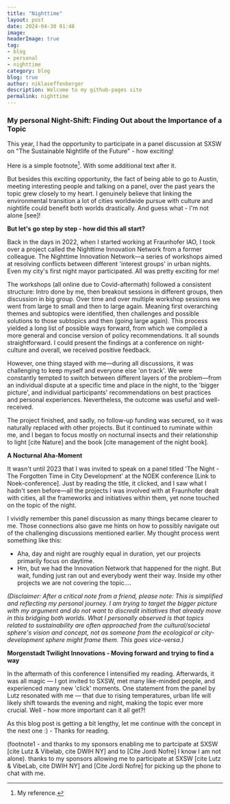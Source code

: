 ```yaml
---
title: "Nighttime"
layout: post
date: 2024-04-30 01:48
image:
headerImage: true
tag:
- blog
- personal
- nighttime
category: blog
blog: true
author: niklaseffenberger
description: Welcome to my github-pages site
permalink: nighttime
---
```


### My personal Night-Shift: Finding Out about the Importance of a Topic

This year, I had the opportunity to participate in a panel discussion at SXSW on "The Sustainable Nightlife of the Future" - how exciting!

Here is a simple footnote[^1]. With some additional text after it.

[^1]: My reference.

But besides this exciting opportunity, the fact of being able to go to Austin, meeting interesting people and talking on a panel, over the past years the topic grew closely to my heart. I genuinely believe that linking the environmental transition a lot of cities worldwide pursue with culture and nightlife could benefit both worlds drastically. And guess what - I'm not alone [see]!

**But let's go step by step - how did this all start?**

Back in the days in 2022, when I started working at Fraunhofer IAO, I took over a project called the Nighttime Innovation Network from a former colleague. The Nighttime Innovation Network—a series of workshops aimed at resolving conflicts between different 'interest groups' in urban nights. Even my city's first night mayor participated. All was pretty exciting for me!

The workshops (all online due to Covid-aftermath) followed a consistent structure: Intro done by me, then breakout sessions in different groups, then discussion in big group. Over time and over multiple workshop sessions we went from large to small and then to large again. Meaning first overarching themes and subtopics were identified, then challenges and possible solutions to those subtopics and then (going large again). This process yielded a long list of possible ways forward, from which we compiled a more general and concise version of policy recommendations. It all sounds straightforward. I could present the findings at a conference on night-culture and overall, we received positive feedback.

However, one thing stayed with me—during all discussions, it was challenging to keep myself and everyone else 'on track'. We were constantly tempted to switch between different layers of the problem—from an individual dispute at a specific time and place in the night, to the 'bigger picture', and individual participants' recommendations on best practices and personal experiences. Nevertheless, the outcome was useful and well-received.

The project finished, and sadly, no follow-up funding was secured, so it was naturally replaced with other projects. But it continued to ruminate within me, and I began to focus mostly on nocturnal insects and their relationship to light [cite Nature] and the book [cite management of the night book].

**A Nocturnal Aha-Moment**

It wasn't until 2023 that I was invited to speak on a panel titled 'The Night - The Forgotten Time in City Development' at the NOEK conference [Link to Noek-conference]. Just by reading the title, it clicked, and I saw what I hadn't seen before—all the projects I was involved with at Fraunhofer dealt with cities, all the frameworks and initiatives within them, yet none touched on the topic of the night.

I vividly remember this panel discussion as many things became clearer to me. Those connections also gave me hints on how to possibly navigate out of the challenging discussions mentioned earlier. My thought process went something like this:

- Aha, day and night are roughly equal in duration, yet our projects primarily focus on daytime.
- Hm, but we had the Innovation Network that happened for the night. But wait, funding just ran out and everybody went their way. Inside my other projects we are not covering the topic....

*(Disclaimer: After a critical note from a friend, please note: This is simplified and reflecting my personal journey. I am trying to target the bigger picture with my argument and do not want to discredit initiatives that already move in this bridging both worlds. What I personally observed is that topics related to sustainability are often approached from the cultural/societal sphere's vision and concept, not as someone from the ecological or city-development sphere might frame them. This goes vice-versa.)*

**Morgenstadt Twilight Innovations - Moving forward and trying to find a way**

In the aftermath of this conference I intensified my reading. Afterwards, it was all magic — I got invited to SXSW, met many like-minded people, and experienced many new 'click' moments. One statement from the panel by Lutz resonated with me — that due to rising temperatures, urban life will likely shift towards the evening and night, making the topic ever more crucial. Well - how more important can it all get?!

As this blog post is getting a bit lengthy, let me continue with the concept in the next one :) - Thanks for reading.



(footnote1 - and thanks to my sponsors enabling me to partcipate at SXSW [cite Lutz & Vibelab, cite DWIH NY] and to [Cite Jordi Nofre] I know I am not alone). thanks to my sponsors allowing me to participate at SXSW [cite Lutz & VibeLab, cite DWIH NY] and [Cite Jordi Nofre] for picking up the phone to chat with me.
